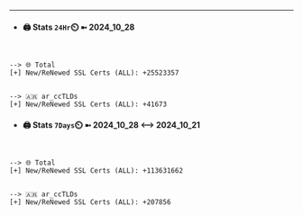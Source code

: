

---
- #### 🖨️ **Stats** `24Hr`⏲️ ➼ 2024_10_28
```console


--> 🌐 Total
[+] New/ReNewed SSL Certs (ALL): +25523357


--> 🇦🇷 ar_ccTLDs
[+] New/ReNewed SSL Certs (ALL): +41673

```

- #### 🖨️ **Stats** `7Days`⏲️ ➼ 2024_10_28 <--> 2024_10_21
```console


--> 🌐 Total
[+] New/ReNewed SSL Certs (ALL): +113631662


--> 🇦🇷 ar_ccTLDs
[+] New/ReNewed SSL Certs (ALL): +207856

```

